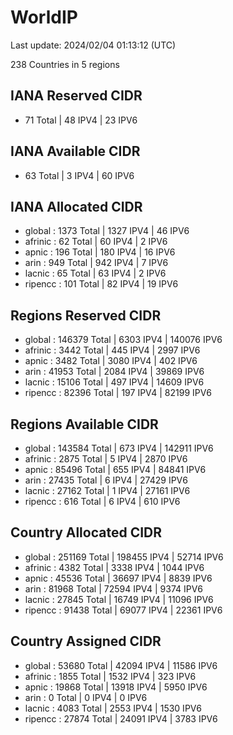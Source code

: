 # WorldIP

Last update: 2024/02/04 01:13:12 (UTC)

238 Countries in 5 regions

## IANA Reserved CIDR

- 71 Total | 48 IPV4 | 23 IPV6

## IANA Available CIDR

- 63 Total | 3 IPV4 | 60 IPV6

## IANA Allocated CIDR

- global : 1373 Total | 1327 IPV4 | 46 IPV6
- afrinic : 62 Total | 60 IPV4 | 2 IPV6
- apnic : 196 Total | 180 IPV4 | 16 IPV6
- arin : 949 Total | 942 IPV4 | 7 IPV6
- lacnic : 65 Total | 63 IPV4 | 2 IPV6
- ripencc : 101 Total | 82 IPV4 | 19 IPV6

## Regions Reserved CIDR

- global : 146379 Total | 6303 IPV4 | 140076 IPV6
- afrinic : 3442 Total | 445 IPV4 | 2997 IPV6
- apnic : 3482 Total | 3080 IPV4 | 402 IPV6
- arin : 41953 Total | 2084 IPV4 | 39869 IPV6
- lacnic : 15106 Total | 497 IPV4 | 14609 IPV6
- ripencc : 82396 Total | 197 IPV4 | 82199 IPV6

## Regions Available CIDR

- global : 143584 Total | 673 IPV4 | 142911 IPV6
- afrinic : 2875 Total | 5 IPV4 | 2870 IPV6
- apnic : 85496 Total | 655 IPV4 | 84841 IPV6
- arin : 27435 Total | 6 IPV4 | 27429 IPV6
- lacnic : 27162 Total | 1 IPV4 | 27161 IPV6
- ripencc : 616 Total | 6 IPV4 | 610 IPV6

## Country Allocated CIDR

- global : 251169 Total | 198455 IPV4 | 52714 IPV6
- afrinic : 4382 Total | 3338 IPV4 | 1044 IPV6
- apnic : 45536 Total | 36697 IPV4 | 8839 IPV6
- arin : 81968 Total | 72594 IPV4 | 9374 IPV6
- lacnic : 27845 Total | 16749 IPV4 | 11096 IPV6
- ripencc : 91438 Total | 69077 IPV4 | 22361 IPV6

## Country Assigned CIDR

- global : 53680 Total | 42094 IPV4 | 11586 IPV6
- afrinic : 1855 Total | 1532 IPV4 | 323 IPV6
- apnic : 19868 Total | 13918 IPV4 | 5950 IPV6
- arin : 0 Total | 0 IPV4 | 0 IPV6
- lacnic : 4083 Total | 2553 IPV4 | 1530 IPV6
- ripencc : 27874 Total | 24091 IPV4 | 3783 IPV6
